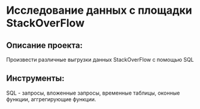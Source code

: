 # Исследование данных с площадки StackOverFlow
## Описание проекта:

Произвести различные выгрузки данных StackOverFlow с помощью SQL

## Инструменты:

SQL - запросы, вложенные запросы, временные таблицы, оконные функции, аггрегирующие функции.
